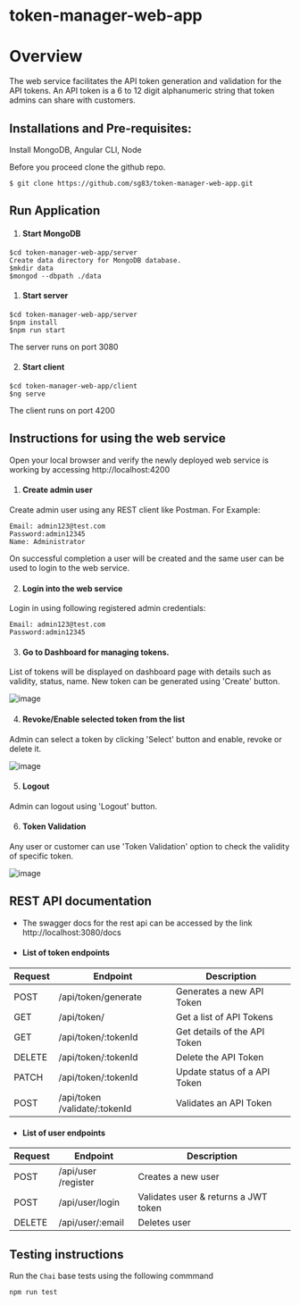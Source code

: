 # token-manager-web-app
# Overview
The web service  facilitates the API token generation and validation for
the API tokens.  An API token is a 6 to 12 digit alphanumeric string that token
admins can share with customers.

## Installations and Pre-requisites:
Install MongoDB, Angular CLI, Node

Before you proceed clone the github repo.

```$ git clone https://github.com/sg83/token-manager-web-app.git ```
## Run Application

1. #### Start MongoDB
```
$cd token-manager-web-app/server
Create data directory for MongoDB database.
$mkdir data
$mongod --dbpath ./data

```
1. #### Start server
```
$cd token-manager-web-app/server
$npm install
$npm run start
```
The server runs on port 3080

2. #### Start client
```
$cd token-manager-web-app/client
$ng serve
```
The client runs on port 4200

## Instructions for using the web service

Open your local browser and verify the newly deployed web service is working by accessing http://localhost:4200

1. #### Create admin user

Create admin user using any REST client like Postman.
For Example:
```
Email: admin123@test.com
Password:admin12345
Name: Administrator
```
On successful completion a user will be created and the same user can be used to
login to the web service.

2. #### Login into the web service

Login in using following registered admin credentials:
```
Email: admin123@test.com
Password:admin12345
```
3. #### Go to Dashboard for managing tokens.

List of tokens will be displayed on dashboard page with details such as validity, status, name.
New token can be generated using 'Create' button.

![image](https://user-images.githubusercontent.com/20791882/126858492-734c5528-758e-4e53-b597-3ee9d0b3dbfc.png)

4. #### Revoke/Enable selected token from the list
Admin can select a token by clicking 'Select' button and enable, revoke or delete it.

![image](https://user-images.githubusercontent.com/20791882/126858620-f0f9c582-54d5-4ad5-a828-9b3df04c8adc.png)

5. #### Logout
Admin can logout using 'Logout' button.

6. #### Token Validation
Any user or customer can use 'Token Validation' option to check the validity of specific token.

![image](https://user-images.githubusercontent.com/20791882/126858740-c706f2b9-56ef-4899-9623-b63b9f869213.png)


## REST API documentation

* The swagger docs for the rest api can be accessed by the link
http://localhost:3080/docs

* #### List of token endpoints

| Request|  Endpoint                    |  Description                         |
| ------ | ---------------------------- | ------------------------------------ |
| POST   | ​/api​/token​/generate          | Generates a new API Token            |
| GET    | /api​/token​/                  | Get a list of API Tokens             |
| GET    | /api​/token​/:tokenId          | Get details of the API Token         |
| DELETE | /api​/token​/:tokenId          | Delete the API Token                 |
| PATCH  | /api​/token​/:tokenId          | Update status of a API Token         |
| POST   | /api​/token​/validate/:tokenId | Validates an API Token               |

* #### List of user endpoints

| Request|  Endpoint                    |  Description                         |
|--------|------------------------------|--------------------------------------|
| POST   | /api​/user​/register           | Creates a new user                   |
| POST   | /api​/user​/login              | Validates user & returns a JWT token |
| DELETE | ​/api​/user​/:email             | Deletes user                         |


## Testing instructions

Run the `Chai` base tests using the following commmand

`npm run test`
